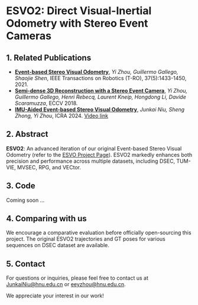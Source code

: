 # ESVO2: Direct Visual-Inertial Odometry with Stereo Event Cameras

## 1. Related Publications

* **[Event-based Stereo Visual Odometry](https://arxiv.org/abs/2007.15548)**, *Yi Zhou, Guillermo Gallego, Shaojie Shen*, IEEE Transactions on Robotics (T-RO), 37(5):1433-1450, 2021.
* **[Semi-dense 3D Reconstruction with a Stereo Event Camera](https://arxiv.org/abs/1807.07429)**, *Yi Zhou, Guillermo Gallego, Henri Rebecq, Laurent Kneip, Hongdong Li, Davide Scaramuzza*, ECCV 2018.
* **[IMU-Aided Event-based Stereo Visual Odometry](http://arxiv.org/abs/2405.04071)**, *Junkai Niu, Sheng Zhong, Yi Zhou*, ICRA 2024. [Video link](https://b23.tv/86adQ8p)

## 2. Abstract

**ESVO2**: An advanced iteration of our original Event-based Stereo Visual Odometry (refer to the [ESVO Project Page](https://sites.google.com/view/esvo-project-page/home)). ESVO2 markedly enhances both precision and performance across multiple datasets, including DSEC, TUM-VIE, MVSEC, RPG, and VECtor.

## 3. Code

Coming soon ...

## 4. Comparing with us

We encourage a comparative evaluation before officially open-sourcing this project. The original ESVO2 trajectories and GT poses for various sequences on DSEC dataset are available.

## 5. Contact

For questions or inquiries, please feel free to contact us at JunkaiNiu@hnu.edu.cn or eeyzhou@hnu.edu.cn.

We appreciate your interest in our work!

